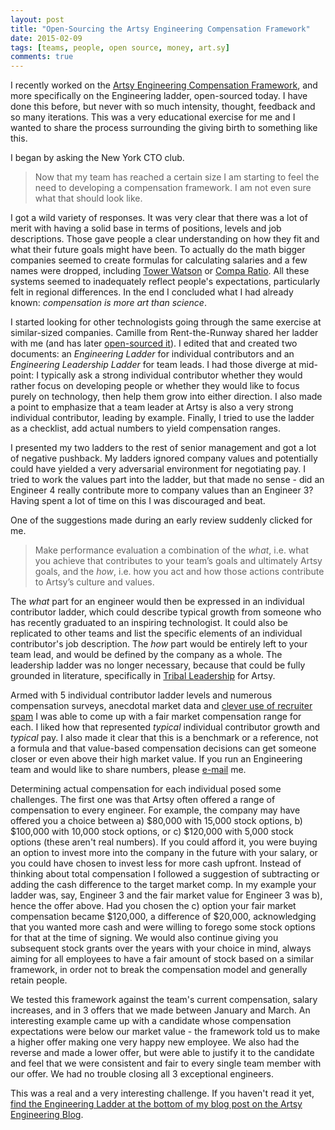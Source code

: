 ```yaml
---
layout: post
title: "Open-Sourcing the Artsy Engineering Compensation Framework"
date: 2015-02-09
tags: [teams, people, open source, money, art.sy]
comments: true
---
```

I recently worked on the [Artsy Engineering Compensation Framework](http://artsy.github.io/blog/2015/04/03/artsy-engineering-compensation-framework), and more specifically on the Engineering ladder, open-sourced today. I have done this before, but never with so much intensity, thought, feedback and so many iterations. This was a very educational exercise for me and I wanted to share the process surrounding the giving birth to something like this.

I began by asking the New York CTO club.

> Now that my team has reached a certain size I am starting to feel the need to developing a compensation framework. I am not even sure what that should look like.

I got a wild variety of responses. It was very clear that there was a lot of merit with having a solid base in terms of positions, levels and job descriptions. Those gave people a clear understanding on how they fit and what their future goals might have been. To actually do the math bigger companies seemed to create formulas for calculating salaries and a few names were dropped, including [Tower Watson](http://www.towerswatson.com/en-US/Services/our-solutions/global-data-services) or [Compa Ratio](https://en.wikipedia.org/wiki/Compa-ratio). All these systems seemed to inadequately reflect people's expectations, particularly felt in regional differences. In the end I concluded what I had already known: _compensation is more art than science_.

I started looking for other technologists going through the same exercise at similar-sized companies. Camille from Rent-the-Runway shared her ladder with me (and has later [open-sourced it](http://dresscode.renttherunway.com/blog/ladder)). I edited that and created two documents: an _Engineering Ladder_ for individual contributors and an _Engineering Leadership Ladder_ for team leads. I had those diverge at mid-point: I typically ask a strong individual contributor whether they would rather focus on developing people or whether they would like to focus purely on technology, then help them grow into either direction. I also made a point to emphasize that a team leader at Artsy is also a very strong individual contributor, leading by example. Finally, I tried to use the ladder as a checklist, add actual numbers to yield compensation ranges.

I presented my two ladders to the rest of senior management and got a lot of negative pushback. My ladders ignored company values and potentially could have yielded a very adversarial environment for negotiating pay. I tried to work the values part into the ladder, but that made no sense - did an Engineer 4 really contribute more to company values than an Engineer 3? Having spent a lot of time on this I was discouraged and beat.

One of the suggestions made during an early review suddenly clicked for me.

> Make performance evaluation a combination of the _what_, i.e. what you achieve that contributes to your team’s goals and ultimately Artsy goals, and the _how_, i.e. how you act and how those actions contribute to Artsy’s culture and values.

The _what_ part for an engineer would then be expressed in an individual contributor ladder, which could describe typical growth from someone who has recently graduated to an inspiring technologist. It could also be replicated to other teams and list the specific elements of an individual contributor's job description. The _how_ part would be entirely left to your team lead, and would be defined by the company as a whole. The leadership ladder was no longer necessary, because that could be fully grounded in literature, specifically in [Tribal Leadership](http://www.amazon.com/Tribal-Leadership-Leveraging-Thriving-Organization/dp/0061251321) for Artsy.

Armed with 5 individual contributor ladder levels and numerous compensation surveys, anecdotal market data and [clever use of recruiter spam](http://code.dblock.org/2015/01/09/how-to-make-recruiter-spam-useful-my-canned-response.html) I was able to come up with a fair market compensation range for each. I liked how that represented _typical_ individual contributor growth and _typical_ pay. I also made it clear that this is a benchmark or a reference, not a formula and that value-based compensation decisions can get someone closer or even above their high market value. If you run an Engineering team and would like to share numbers, please [e-mail](mailto:dblock@dblock.org) me.

Determining actual compensation for each individual posed some challenges. The first one was that Artsy often offered a range of compensation to every engineer. For example, the company may have offered you a choice between a) $80,000 with 15,000 stock options, b) $100,000 with 10,000 stock options, or c) $120,000 with 5,000 stock options (these aren't real numbers). If you could afford it, you were buying an option to invest more into the company in the future with your salary, or you could have chosen to invest less for more cash upfront. Instead of thinking about total compensation I followed a suggestion of subtracting or adding the cash difference to the target market comp. In my example your ladder was, say, Engineer 3 and the fair market value for Engineer 3 was b), hence the offer above. Had you chosen the c) option your fair market compensation became $120,000, a difference of $20,000, acknowledging that you wanted more cash and were willing to forego some stock options for that at the time of signing. We would also continue giving you subsequent stock grants over the years with your choice in mind, always aiming for all employees to have a fair amount of stock based on a similar framework, in order not to break the compensation model and generally retain people.

We tested this framework against the team's current compensation, salary increases, and in 3 offers that we made between January and March. An interesting example came up with a candidate whose compensation expectations were below our market value - the framework told us to make a higher offer making one very happy new employee. We also had the reverse and made a lower offer, but were able to justify it to the candidate and feel that we were consistent and fair to every single team member with our offer. We had no trouble closing all 3 exceptional engineers.

This was a real and a very interesting challenge. If you haven't read it yet, [find the Engineering Ladder at the bottom of my blog post on the Artsy Engineering Blog](http://artsy.github.io/blog/2015/04/03/artsy-engineering-compensation-framework).
